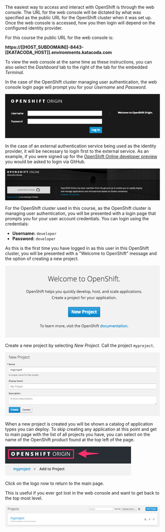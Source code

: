 The easiest way to access and interact with OpenShift is through the web console. The URL for the web console will be dictated by what was specified as the public URL for the OpenShift cluster when it was set up. Once the web console is accessed, how you then login will depend on the configured identity provider.

For this course the public URL for the web console is:

**https://[[HOST_SUBDOMAIN]]-8443-[[KATACODA_HOST]].environments.katacoda.com**

To view the web console at the same time as these instructions, you can also select the _Dashboard_ tab to the right of the tab for the embedded _Terminal_.

In the case of the OpenShift cluster managing user authentication, the web console login page will prompt you for your _Username_ and _Password_.

![Web Console Login](../../assets/intro-openshift/cluster-access/01-web-console-login.png)

In the case of an external authentication service being used as the identity provider, it will be necessary to login first to the external service. As an example, if you were signed up for the [OpenShift Online developer preview](https://www.openshift.com/devpreview/) you would be asked to login via GitHub.

![External Login](../../assets/intro-openshift/cluster-access/01-external-identity-provider.png)

For the OpenShift cluster used in this course, as the OpenShift cluster is managing user authentication, you will be presented with a login page that prompts you for your user account credentials. You can login using the credentials:

* **Username:** ``developer``
* **Password:** ``developer``

As this is the first time you have logged in as this user in this OpenShift cluster, you will be presented with a "Welcome to OpenShift" message and the option of creating a new project.

![Web Console Welcome](../../assets/intro-openshift/cluster-access/01-web-console-welcome.png)

Create a new project by selecting _New Project_. Call the project ``myproject``.

![Create New Project](../../assets/intro-openshift/cluster-access/01-create-new-project.png)

When a new project is created you will be shown a catalog of application types you can deploy. To skip creating any application at this point and get to main page with the list of all projects you have, you can select on the name of the OpenShift product found at the top left of the page.

![Shortcut to Projects](../../assets/intro-openshift/cluster-access/01-shortcut-to-projects.png)

Click on the logo now to return to the main page.

This is useful if you ever got lost in the web console and want to get back to the top most level.

![List of Projects](../../assets/intro-openshift/cluster-access/01-list-of-projects.png)
